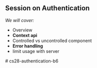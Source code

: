 ## Session on Authentication

*We will cover:*
 - Overview
 - **Context api**
 - Controlled vs uncontrolled component
 - **Error handling**
 - limit usage with server

#   c s 2 8 - a u t h e n t i c a t i o n - b 6  
 